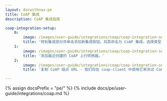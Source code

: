 ```yaml
---
layout: docwithnav-pe
title: CoAP 集成
description: CoAP 集成指南

coap-integration-setup:
    0:
        image: /images/user-guide/integrations/coap/coap-integration-setup-1-pe.png
        title: '转到集成部分并单击添加新集成按钮。将其命名为 CoAP 集成，选择类型 COAP。'
    1:
        image: /images/user-guide/integrations/coap/coap-integration-setup-2-pe.png
        title: '添加最近创建的 CoAP 上行转换器。'
    2:
        image: /images/user-guide/integrations/coap/coap-integration-setup-3-pe.png
        title: '复制 CoAP 端点 URL - 我们将在 coap-client 中使用它来测试 CoAP 集成。单击“添加”以创建集成。'

---
```

{% assign docsPrefix = "pe/" %}
{% include docs/pe/user-guide/integrations/coap.md %}